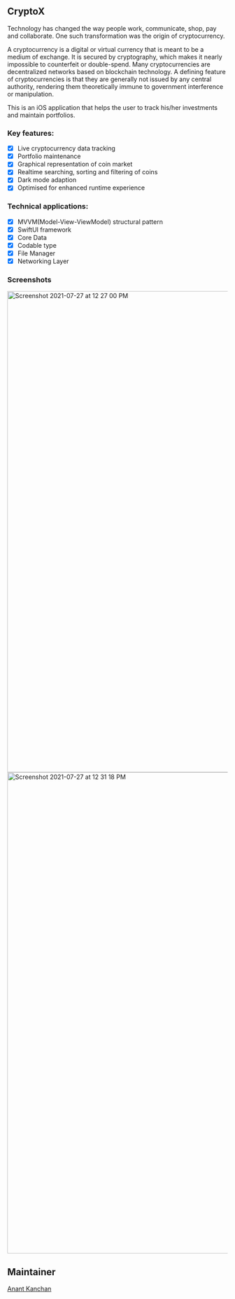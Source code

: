 ## CryptoX

Technology has changed the way people work, communicate, shop, pay and collaborate. One such transformation was the origin of cryptocurrency.

A cryptocurrency is a digital or virtual currency that is meant to be a medium of exchange. It is secured by cryptography, which makes it nearly impossible to counterfeit or double-spend. Many cryptocurrencies are decentralized networks based on blockchain technology. A defining feature of cryptocurrencies is that they are generally not issued by any central authority, rendering them theoretically immune to government interference or manipulation.

This is an iOS application that helps the user to track his/her investments and maintain portfolios.

### Key features:
- [x] Live cryptocurrency data tracking
- [x] Portfolio maintenance
- [x] Graphical representation of coin market
- [x] Realtime searching, sorting and filtering of coins
- [x] Dark mode adaption
- [x] Optimised for enhanced runtime experience

### Technical applications:
- [x] MVVM(Model-View-ViewModel) structural pattern
- [x] SwiftUI framework
- [x] Core Data
- [x] Codable type 
- [x] File Manager
- [x] Networking Layer

### Screenshots

<img width="1100" alt="Screenshot 2021-07-27 at 12 27 00 PM" src="https://user-images.githubusercontent.com/66024577/127138930-b09a592f-3eae-45e1-834c-a6278d006bd7.png">

<img width="1100" alt="Screenshot 2021-07-27 at 12 31 18 PM" src="https://user-images.githubusercontent.com/66024577/127138952-d48bb7ac-2f9d-4439-b21c-1d97152d5f98.png">


## Maintainer

[Anant Kanchan](https://github.com/anantcodes)


